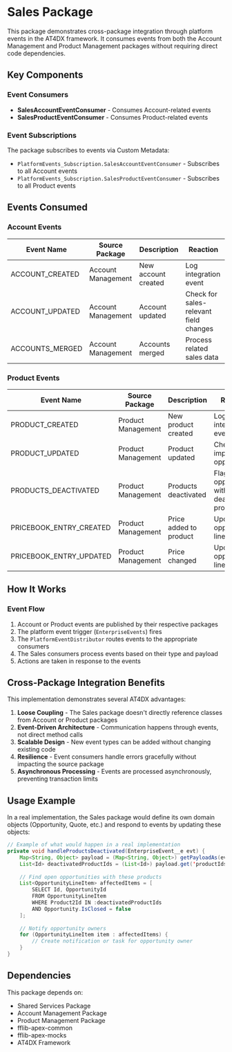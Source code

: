 # Sales Package

This package demonstrates cross-package integration through platform events in the AT4DX framework. It consumes events from both the Account Management and Product Management packages without requiring direct code dependencies.

## Key Components

### Event Consumers

- **SalesAccountEventConsumer** - Consumes Account-related events
- **SalesProductEventConsumer** - Consumes Product-related events

### Event Subscriptions

The package subscribes to events via Custom Metadata:

- `PlatformEvents_Subscription.SalesAccountEventConsumer` - Subscribes to all Account events
- `PlatformEvents_Subscription.SalesProductEventConsumer` - Subscribes to all Product events

## Events Consumed

### Account Events

| Event Name | Source Package | Description | Reaction |
|------------|---------------|------------|----------|
| ACCOUNT_CREATED | Account Management | New account created | Log integration event |
| ACCOUNT_UPDATED | Account Management | Account updated | Check for sales-relevant field changes |
| ACCOUNTS_MERGED | Account Management | Accounts merged | Process related sales data |

### Product Events

| Event Name | Source Package | Description | Reaction |
|------------|---------------|------------|----------|
| PRODUCT_CREATED | Product Management | New product created | Log integration event |
| PRODUCT_UPDATED | Product Management | Product updated | Check for impacts on opportunities |
| PRODUCTS_DEACTIVATED | Product Management | Products deactivated | Flag open opportunities with deactivated products |
| PRICEBOOK_ENTRY_CREATED | Product Management | Price added to product | Update opportunity line items |
| PRICEBOOK_ENTRY_UPDATED | Product Management | Price changed | Update opportunity line items |

## How It Works

### Event Flow

1. Account or Product events are published by their respective packages
2. The platform event trigger (`EnterpriseEvents`) fires
3. The `PlatformEventDistributor` routes events to the appropriate consumers
4. The Sales consumers process events based on their type and payload
5. Actions are taken in response to the events

## Cross-Package Integration Benefits

This implementation demonstrates several AT4DX advantages:

1. **Loose Coupling** - The Sales package doesn't directly reference classes from Account or Product packages
2. **Event-Driven Architecture** - Communication happens through events, not direct method calls
3. **Scalable Design** - New event types can be added without changing existing code
4. **Resilience** - Event consumers handle errors gracefully without impacting the source package
5. **Asynchronous Processing** - Events are processed asynchronously, preventing transaction limits

## Usage Example

In a real implementation, the Sales package would define its own domain objects (Opportunity, Quote, etc.) and respond to events by updating these objects:

```java
// Example of what would happen in a real implementation
private void handleProductsDeactivated(EnterpriseEvent__e evt) {
    Map<String, Object> payload = (Map<String, Object>) getPayloadAs(evt, Map<String, Object>.class);
    List<Id> deactivatedProductIds = (List<Id>) payload.get('productIds');
    
    // Find open opportunities with these products
    List<OpportunityLineItem> affectedItems = [
        SELECT Id, OpportunityId 
        FROM OpportunityLineItem 
        WHERE Product2Id IN :deactivatedProductIds
        AND Opportunity.IsClosed = false
    ];
    
    // Notify opportunity owners
    for (OpportunityLineItem item : affectedItems) {
        // Create notification or task for opportunity owner
    }
}
```

## Dependencies

This package depends on:

- Shared Services Package
- Account Management Package
- Product Management Package
- fflib-apex-common
- fflib-apex-mocks
- AT4DX Framework
